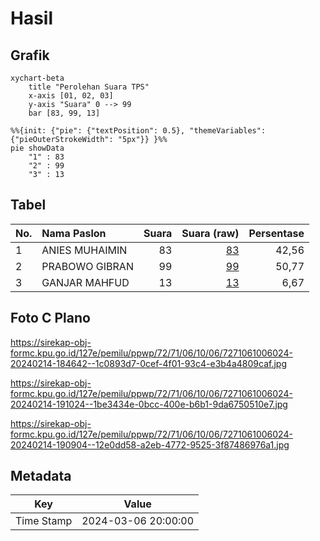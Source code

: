 # Hasil

## Grafik

```mermaid
xychart-beta
    title "Perolehan Suara TPS"
    x-axis [01, 02, 03]
    y-axis "Suara" 0 --> 99
    bar [83, 99, 13]
```

```mermaid
%%{init: {"pie": {"textPosition": 0.5}, "themeVariables": {"pieOuterStrokeWidth": "5px"}} }%%
pie showData
    "1" : 83
    "2" : 99
    "3" : 13
```

## Tabel

| No. | Nama Paslon    | Suara | Suara (raw) | Persentase |
|:--- |:-------------- | -----:| -----------:| ----------:|
| 1   | ANIES MUHAIMIN | 83    | [83][p-1]   | 42,56      |
| 2   | PRABOWO GIBRAN | 99    | [99][p-2]   | 50,77      |
| 3   | GANJAR MAHFUD  | 13    | [13][p-3]   | 6,67       |


[p-1]: https://github.com/gigit-pemilu/pemilu-2024-72-sulawesi-tengah/blob/main/pilpres/hitung-suara/sub/72-sulawesi-tengah/sub/71-kota-palu/sub/06-tatanga/sub/1006-boyaoge/sub/024-tps/sub/paslon-1.txt
[p-2]: https://github.com/gigit-pemilu/pemilu-2024-72-sulawesi-tengah/blob/main/pilpres/hitung-suara/sub/72-sulawesi-tengah/sub/71-kota-palu/sub/06-tatanga/sub/1006-boyaoge/sub/024-tps/sub/paslon-2.txt
[p-3]: https://github.com/gigit-pemilu/pemilu-2024-72-sulawesi-tengah/blob/main/pilpres/hitung-suara/sub/72-sulawesi-tengah/sub/71-kota-palu/sub/06-tatanga/sub/1006-boyaoge/sub/024-tps/sub/paslon-3.txt

## Foto C Plano

https://sirekap-obj-formc.kpu.go.id/127e/pemilu/ppwp/72/71/06/10/06/7271061006024-20240214-184642--1c0893d7-0cef-4f01-93c4-e3b4a4809caf.jpg

https://sirekap-obj-formc.kpu.go.id/127e/pemilu/ppwp/72/71/06/10/06/7271061006024-20240214-191024--1be3434e-0bcc-400e-b6b1-9da6750510e7.jpg

https://sirekap-obj-formc.kpu.go.id/127e/pemilu/ppwp/72/71/06/10/06/7271061006024-20240214-190904--12e0dd58-a2eb-4772-9525-3f87486976a1.jpg


## Metadata

| Key        | Value               |
| ---------- | ------------------- |
| Time Stamp | 2024-03-06 20:00:00 |



